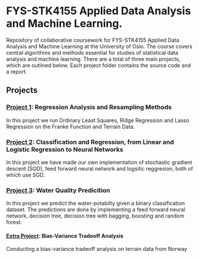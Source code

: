 # FYS-STK4155 Applied Data Analysis and Machine Learning.  
Repository of collaborative coursework for FYS-STK4155 Applied Data Analysis and Machine Learning at the University of Oslo. The course covers central algorithms and methods essential for studies of statistical data analysis and machine learning. There are a total of three main projects, which are outlined below. Each project folder contains the source code and a report.


## Projects
### [Project 1](https://github.com/miramor/FYS-STK4155-Applied-Data-Analysis-and-Machine-Learning/tree/main/Project1): Regression Analysis and Resampling Methods
In this project we run Ordinary Least Squares, Ridge Regression and Lasso Regression on the Franke Function and Terrain Data.

### [Project 2](https://github.com/miramor/FYS-STK4155-Applied-Data-Analysis-and-Machine-Learning/tree/main/Project2): Classification and Regression, from Linear and Logistic Regression to Neural Networks
In this project we have made our own implementation of stochastic gradient descent (SGD), feed forward neural network and logsitic reggresion, both of which use SGD.

### [Project 3](https://github.com/miramor/FYS-STK4155-Applied-Data-Analysis-and-Machine-Learning/tree/main/Project3): Water Quality Predicition
In this project we predict the water-potabilty given a binary classification dataset. The predictions are done by implementing a feed forward neural network, decision tree, decision tree with bagging, boosting and random forest.

#### [Extra Project](https://github.com/miramor/FYS-STK4155-Applied-Data-Analysis-and-Machine-Learning/tree/main/ExtraProject): Bias-Variance Tradeoff Analysis 
Conducting a bias-variance tradeoff analysis on terrain data from Norway